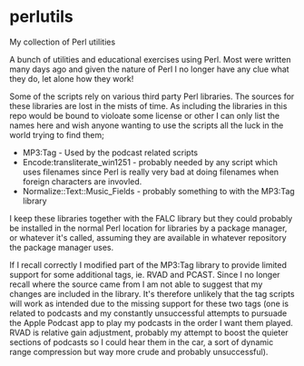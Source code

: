 # perlutils
My collection of Perl utilities

A bunch of utilities and educational exercises using Perl. Most were written many days ago and given the nature of Perl I no longer have any clue what they do, let alone how they work!

Some of the scripts rely on various third party Perl libraries. The sources for these libraries
are lost in the mists of time. As including the libraries in this repo would be bound to violoate
some license or other I can only list the names here and wish anyone wanting to use the scripts all
the luck in the world trying to find them;

- MP3:Tag - Used by the podcast related scripts
- Encode:transliterate_win1251 - probably needed by any script which uses filenames since Perl is really very bad at doing filenames when foreign characters are invovled.
- Normalize::Text::Music_Fields - probably something to with the MP3:Tag library

I keep these libraries together with the FALC library but they could probably be installed in the normal Perl location for libraries by a package manager, or whatever it's called, assuming they are available in whatever repository the package manager uses.

If I recall correctly I modified part of the MP3:Tag library to provide limited support for some additional tags, ie. RVAD and PCAST. Since I no longer recall where the source came from I am not able to suggest that my changes are included in the library. It's therefore unlikely that the tag scripts will work as intended due to the missing support for these two tags (one is related to podcasts and my constantly unsuccessful attempts to pursuade the Apple Podcast app to play my podcasts in the order I want them played. RVAD is relative gain adjustment, probably my attempt to boost the quieter sections of podcasts so I could hear them in the car, a sort of dynamic range compression but way more crude and probably unsuccessful).
  
